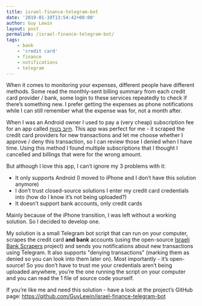 ```yaml
---
title: israel-finance-telegram-bot
date: '2019-01-19T13:54:42+00:00'
author: Guy Lewin
layout: post
permalink: /israel-finance-telegram-bot/
tags:
    - bank
    - 'credit card'
    - finance
    - notifications
    - telegram
---
```


When it comes to monitoring your expenses, different people have different methods. Some read the monthly-sent billing summary from each credit card provider / bank, some login to these services repeatedly to check if there’s something new. I prefer getting the expenses as phone notifications while I can still remember what the expense was for, not a month after.

When I was an Android owner I used to pay a (very cheap) subscription fee for an app called [חיוב בטוח](https://play.google.com/store/apps/details?id=com.applaudsoftware.safecharge). This app was perfect for me - it scraped the credit card providers for new transactions and let me choose whether I approve / deny this transaction, so I can review those I denied when I have time. Using this method I found multiple subscriptions that I thought I cancelled and billings that were for the wrong amount.

But although I love this app, I can’t ignore my 3 problems with it:

- It only supports Android (I moved to iPhone and I don’t have this solution anymore)
- I don’t trust closed-source solutions I enter my credit card credentials into (how do I know it’s not being uploaded?)
- It doesn’t support bank accounts, only credit cards

Mainly because of the iPhone transition, I was left without a working solution. So I decided to develop one.

My solution is a small Telegram bot script that can run on your computer, scrapes the credit card **and bank** accounts (using the open-source [Israeli Bank Scrapers](https://github.com/eshaham/israeli-bank-scrapers) project) and sends you notifications about new transactions using Telegram. It also supports "denying transactions" (marking them as denied so you can look into them later on). Most importantly - it’s open-source! So you don’t have to trust me your credentials aren’t being uploaded anywhere, you’re the one running the script on your computer and you can read the 1 file of source code yourself.

If you’re like me and need this solution - have a look at the project’s GitHub page: <https://github.com/GuyLewin/israel-finance-telegram-bot>